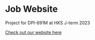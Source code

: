 # Job Website
Project for DPI-691M at HKS J-term 2023

<a href="https://jtammelleo.github.io/job-website/">Check out our website here</a>